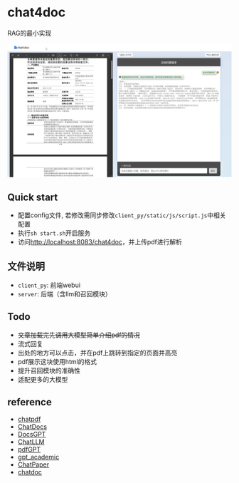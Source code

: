 # chat4doc
RAG的最小实现

![chat4doc](./doc/example.png)

## Quick start
- 配置config文件, 若修改需同步修改`client_py/static/js/script.js`中相关配置
- 执行`sh start.sh`开启服务
- 访问[http://localhost:8083/chat4doc](http://localhost:8083/chat4doc)，并上传pdf进行解析

## 文件说明
- `client_py`: 前端webui
- `server`: 后端（含llm和召回模块）

## Todo
- ~~文章加载完先调用大模型简单介绍pdf的情况~~
- 流式回复
- 出处的地方可以点击，并在pdf上跳转到指定的页面并高亮
- pdf展示这块使用html的格式
- 提升召回模块的准确性
- 适配更多的大模型

## reference
- [chatpdf](https://github.com/shibing624/ChatPDF)
- [ChatDocs](https://github.com/marella/chatdocs)
- [DocsGPT](https://github.com/arc53/DocsGPT)
- [ChatLLM](https://github.com/yuanjie-ai/ChatLLM)
- [pdfGPT](https://github.com/bhaskatripathi/pdfGPT)
- [gpt_academic](https://github.com/binary-husky/gpt_academic)
- [ChatPaper](https://github.com/kaixindelele/ChatPaper)
- [chatdoc](https://github.com/daodao97/chatdoc)
